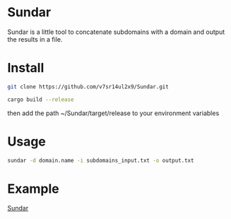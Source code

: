 # Sundar

Sundar is a little tool to concatenate subdomains with a domain and output the results in a file.

# Install 

```sh
git clone https://github.com/v7sr14ul2x9/Sundar.git
```

```sh
cargo build --release
```

then add the path ~/Sundar/target/release to your environment variables

# Usage 

```sh
sundar -d domain.name -i subdomains_input.txt -o output.txt
```

# Example

[Sundar](https://cdn.discordapp.com/attachments/1240367765546598503/1240374701713260564/sundar.mp4?ex=66484eb5&is=6646fd35&hm=08618edb79c0846e8acd7e08418d1ad9bca5d6dee8b98ea26f155a4ad63b777f&)
